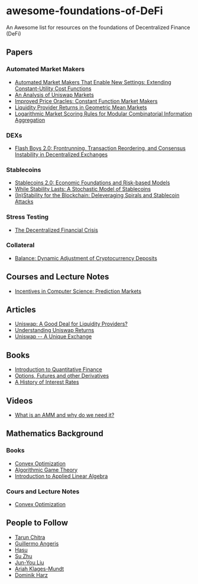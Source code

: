 # awesome-foundations-of-DeFi
An Awesome list for resources on the foundations of Decentralized Finance (DeFi)

## Papers

### Automated Market Makers

- [Automated Market Makers That Enable New Settings: Extending Constant-Utility Cost Functions](https://www.cs.cmu.edu/~sandholm/automatedMarketMakersThatEnableNewSettings.AMMA-11.pdf)
- [An Analysis of Uniswap Markets](https://arxiv.org/pdf/1911.03380.pdf)
- [Improved Price Oracles: Constant Function Market Makers](https://arxiv.org/pdf/2003.10001.pdf)
- [Liquidity Provider Returns in Geometric Mean Markets](https://arxiv.org/pdf/2003.10001.pdf)
- [Logarithmic Market Scoring Rules for Modular Combinatorial Information Aggregation](http://mason.gmu.edu/~rhanson/mktscore.pdf)

### DEXs

- [Flash Boys 2.0:
Frontrunning, Transaction Reordering, and Consensus Instability in Decentralized Exchanges](https://arxiv.org/pdf/1904.05234.pdf?kid=QWWTH)

### Stablecoins

- [Stablecoins 2.0: Economic Foundations and Risk-based Models](https://arxiv.org/abs/2006.12388)
- [While Stability Lasts: A Stochastic Model of Stablecoins](https://arxiv.org/abs/2004.01304)
- [(In)Stability for the Blockchain: Deleveraging Spirals and Stablecoin Attacks](https://arxiv.org/abs/1906.02152)

### Stress Testing

- [The Decentralized Financial Crisis](https://arxiv.org/abs/2002.08099)

### Collateral

- [Balance: Dynamic Adjustment of Cryptocurrency Deposits](https://eprint.iacr.org/2019/675)


## Courses and Lecture Notes
- [Incentives in Computer Science: Prediction Markets](http://timroughgarden.org/f16/l/l18.pdf)

## Articles

- [Uniswap: A Good Deal for Liquidity Providers?](https://medium.com/@pintail/uniswap-a-good-deal-for-liquidity-providers-104c0b6816f2)
- [Understanding Uniswap Returns](https://medium.com/@pintail/understanding-uniswap-returns-cc593f3499ef)
- [Uniswap -- A Unique Exchange](https://medium.com/scalar-capital/uniswap-a-unique-exchange-f4ef44f807bf)

## Books

- [Introduction to Quantitative Finance](https://www.oupcanada.com/catalog/9780199666584.html)
- [Options, Futures and other Derivatives](https://www.pearson.com/us/higher-education/product/Hull-Options-Futures-and-Other-Derivatives-9th-Edition/9780133456318.html)
- [A History of Interest Rates](https://www.wiley.com/en-ca/A+History+of+Interest+Rates,+4th+Edition-p-9780471732839)

## Videos

- [What is an AMM and why do we need it?](https://www.youtube.com/watch?v=Ui1TBPdnEJU)

## Mathematics Background

### Books

- [Convex Optimization](https://web.stanford.edu/~boyd/cvxbook/bv_cvxbook.pdf)
- [Algorithmic Game Theory](https://www.cs.cmu.edu/~sandholm/cs15-892F13/algorithmic-game-theory.pdf)
- [Introduction to Applied Linear Algebra](http://vmls-book.stanford.edu/vmls.pdf)


### Cours and Lecture Notes
- [Convex Optimization](https://web.stanford.edu/~boyd/cvxbook/bv_cvxslides.pdf)

## People to Follow
- [Tarun Chitra](https://twitter.com/tarunchitra)
- [Guillermo Angeris](https://twitter.com/GuilleAngeris)
- [Hasu](https://twitter.com/hasufl)
- [Su Zhu](https://twitter.com/zhusu)
- [Jun-You Liu](https://twitter.com/orbxball)
- [Ariah Klages-Mundt](https://twitter.com/aklamun)
- [Dominik Harz](https://twitter.com/dominik0_)
